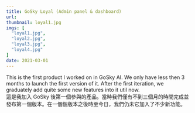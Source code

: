 ```yaml
---
title: GoSky Loyal (Admin panel & dashboard)
url: 
thumbnail: loyal1.jpg
imgs: [
  "loyal1.jpg",
  "loyal2.jpg",
  "loyal3.jpg",
  "loyal4.jpg"
]
date: 2021-03-01
---
```

This is the first product I worked on in GoSky AI. We only have less then 3 months to launch the first version of it. After the first iteration, we graduately add quite some new features into it util now.<br/>
這是我加入 GoSky 後第一個參與的產品。當時我們僅有不到三個月的時間完成並發布第一個版本。在一個個版本之後時至今日，我們仍未它加入了不少新功能。